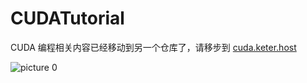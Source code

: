 # CUDATutorial

CUDA 编程相关内容已经移动到另一个仓库了，请移步到 [cuda.keter.host](https://cuda.keter.host)


![picture 0](images/7dbf6ba0e1335f027b820b32d7dc7bee0cc1136b6043182578b9374b699d1d75.png)  


